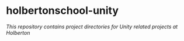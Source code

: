 # holbertonschool-unity

*This repository contains project directories for Unity related projects at Holberton*
